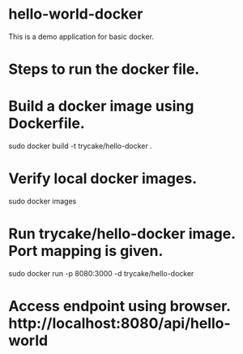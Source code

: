 # hello-world-docker
This is a demo application for basic docker.

# Steps to run the docker file.

# Build a docker image using Dockerfile.
sudo docker build -t trycake/hello-docker .

# Verify local docker images.
sudo docker images

# Run trycake/hello-docker image. Port mapping is given.
sudo docker run -p 8080:3000 -d trycake/hello-docker

# Access endpoint using browser. http://localhost:8080/api/hello-world